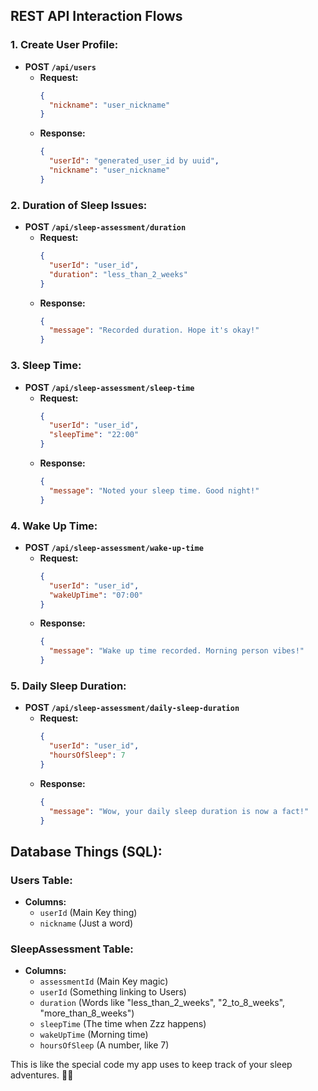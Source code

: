 ## REST API Interaction Flows

### 1. Create User Profile:

- **POST `/api/users`**
  - **Request:**
    ```json
    {
      "nickname": "user_nickname"
    }
    ```
  - **Response:**
    ```json
    {
      "userId": "generated_user_id by uuid",
      "nickname": "user_nickname"
    }
    ```

### 2. Duration of Sleep Issues:

- **POST `/api/sleep-assessment/duration`**
  - **Request:**
    ```json
    {
      "userId": "user_id",
      "duration": "less_than_2_weeks"
    }
    ```
  - **Response:**
    ```json
    {
      "message": "Recorded duration. Hope it's okay!"
    }
    ```

### 3. Sleep Time:

- **POST `/api/sleep-assessment/sleep-time`**
  - **Request:**
    ```json
    {
      "userId": "user_id",
      "sleepTime": "22:00"
    }
    ```
  - **Response:**
    ```json
    {
      "message": "Noted your sleep time. Good night!"
    }
    ```

### 4. Wake Up Time:

- **POST `/api/sleep-assessment/wake-up-time`**
  - **Request:**
    ```json
    {
      "userId": "user_id",
      "wakeUpTime": "07:00"
    }
    ```
  - **Response:**
    ```json
    {
      "message": "Wake up time recorded. Morning person vibes!"
    }
    ```

### 5. Daily Sleep Duration:

- **POST `/api/sleep-assessment/daily-sleep-duration`**
  - **Request:**
    ```json
    {
      "userId": "user_id",
      "hoursOfSleep": 7
    }
    ```
  - **Response:**
    ```json
    {
      "message": "Wow, your daily sleep duration is now a fact!"
    }
    ```

## Database Things (SQL):

### Users Table:

- **Columns:**
  - `userId` (Main Key thing)
  - `nickname` (Just a word)

### SleepAssessment Table:

- **Columns:**
  - `assessmentId` (Main Key magic)
  - `userId` (Something linking to Users)
  - `duration` (Words like "less_than_2_weeks", "2_to_8_weeks", "more_than_8_weeks")
  - `sleepTime` (The time when Zzz happens)
  - `wakeUpTime` (Morning time)
  - `hoursOfSleep` (A number, like 7)

This is like the special code my app uses to keep track of your sleep adventures. 🌙✨
